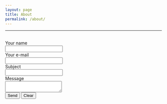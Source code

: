 ```yaml
---
layout: page
title: About
permalink: /about/
---
```

<hr><br>

<form action="../contact.php" method="post">
    Your name<br>
    <input type="text" name="cf_name"><br>
    Your e-mail<br>
    <input type="text" name="cf_email"><br>
    Subject<br>
    <input type="text" name="cf_subject"><br>
    Message<br>
    <textarea name="cf_message"></textarea><br>
    <input type="submit" value="Send">
    <input type="reset" value="Clear">
</form>
